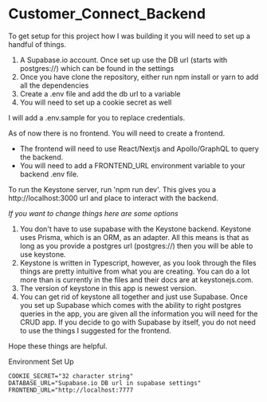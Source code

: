 # Customer_Connect_Backend

To get setup for this project how I was building it you will need to set up a handful of things.

1. A Supabase.io account. Once set up use the DB url (starts with postgres://) which can be found in the settings
2. Once you have clone the repository, either run npm install or yarn to add all the dependencies
3. Create a .env file and add the db url to a variable
4. You will need to set up a cookie secret as well

I will add a .env.sample for you to replace credentials.

As of now there is no frontend. You will need to create a frontend.

- The frontend will need to use React/Nextjs and Apollo/GraphQL to query the backend.
- You will need to add a FRONTEND_URL environment variable to your backend .env file.

To run the Keystone server, run 'npm run dev'. This gives you a http://localhost:3000 url and place to interact with the backend.

_If you want to change things here are some options_

1. You don't have to use supabase with the Keystone backend. Keystone uses Prisma, which is an ORM, as an adapter. All this means is that as long as you provide a postgres url (postgres://) then you will be able to use keystone.
2. Keystone is written in Typescript, however, as you look through the files things are pretty intuitive from what you are creating. You can do a lot more than is currently in the files and their docs are at keystonejs.com.
3. The version of keystone in this app is newest version.
4. You can get rid of keystone all together and just use Supabase. Once you set up Supabase which comes with the ability to right postgres queries in the app, you are given all the information you will need for the CRUD app. If you decide to go with Supabase by itself, you do not need to use the things I suggested for the frontend.

Hope these things are helpful.

Environment Set Up

```
COOKIE_SECRET="32 character string"
DATABASE_URL="Supabase.io DB url in supabase settings"
FRONTEND_URL="http://localhost:7777
```
